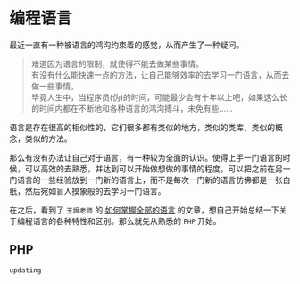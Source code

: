 # 编程语言

最近一直有一种被语言的鸿沟约束着的感觉，从而产生了一种疑问。

> 难道因为语言的限制，就使得不能去做某些事情。  
> 有没有什么能快速一点的方法，让自己能够效率的去学习一门语言，从而去做一些事情。  
> 毕竟人生中，当程序员(伪)的时间，可能最少会有十年以上吧，如果这么长的时间内都在不断地和各种语言的鸿沟搏斗，未免有些……  

语言是存在很高的相似性的，它们很多都有类似的地方，类似的类库，类似的概念，类似的方法。  

那么有没有办法让自己对于语言，有一种较为全面的认识。使得上手一门语言的时候，可以高效的去熟悉，并达到可以开始做想做的事情的程度。可以把之前在另一门语言的一些经验放到一门新的语言上，而不是每次一门新的语言仿佛都是一张白纸，然后宛如盲人摸象般的去学习一门语言。  

在之后，看到了 `王垠老师` 的 [如何掌握全部的语言]() 的文章，想自己开始总结一下关于编程语言的各种特性和区别。那么就先从熟悉的 `PHP` 开始。

## PHP

`updating`